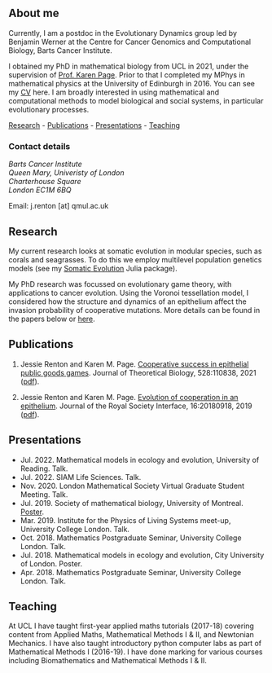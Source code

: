 ## About me

Currently, I am a postdoc in the Evolutionary Dynamics group led by Benjamin Werner at the Centre for Cancer Genomics and Computational Biology, Barts Cancer Institute. 

I obtained my PhD in mathematical biology from UCL in 2021, under the supervision of [Prof. Karen Page](https://www.ucl.ac.uk/~ucackmp/). Prior to that I completed my MPhys in mathematical physics at the University of Edinburgh in 2016. You can see my [CV](https://jessierenton.github.io/JRenton_CV.pdf) here. I am broadly interested in using mathematical and computational methods to model biological and social systems, in particular evolutionary processes.

[Research](#research) - [Publications](#publications) - [Presentations](#presentations) - [Teaching](#teaching)

### Contact details

_Barts Cancer Institute_  
_Queen Mary, Univeristy of London_  
_Charterhouse Square_  
_London EC1M 6BQ_

Email: j.renton \[at\] qmul.ac.uk

## Research
My current research looks at somatic evolution in modular species, such as corals and seagrasses. To do this we employ multilevel population genetics models (see my [Somatic Evolution](https://github.com/jessierenton/SomaticEvolution.jl) Julia package).

My PhD research was focussed on evolutionary game theory, with applications to cancer evolution. Using the Voronoi tessellation model, I considered how the structure and dynamics of an epithelium affect the invasion probability of cooperative mutations. More details can be found in the papers below or [here](https://jessierenton.github.io/poster.pdf). 

## Publications
1. Jessie Renton and Karen M. Page. [Cooperative success in epithelial public goods games](https://doi.org/10.1016/j.jtbi.2021.110838). Journal of Theoretical Biology, 528:110838, 2021 ([pdf](https://jessierenton.github.io/accepted_version.pdf)).

2. Jessie Renton and Karen M. Page. [Evolution of cooperation in an epithelium](https://royalsocietypublishing.org/doi/10.1098/rsif.2018.0918). Journal of
the Royal Society Interface, 16:20180918, 2019 ([pdf](https://jessierenton.github.io/rsif.2018.0918.pdf)).

## Presentations
- Jul. 2022. Mathematical models in ecology and evolution, University of Reading. Talk.
- Jul. 2022. SIAM Life Sciences. Talk.
- Nov. 2020. London Mathematical Society Virtual Graduate Student Meeting. Talk.
- Jul. 2019. Society of mathematical biology, University of Montreal. [Poster](https://jessierenton.github.io/poster.pdf).
- Mar. 2019. Institute for the Physics of Living Systems meet-up, University College London. Talk.
- Oct. 2018. Mathematics Postgraduate Seminar, University College London. Talk.
- Jul. 2018. Mathematical models in ecology and evolution, City University of London. Poster.
- Apr. 2018. Mathematics Postgraduate Seminar, University College London. Talk.

## Teaching

At UCL I have taught first-year applied maths tutorials (2017-18) covering content from Applied Maths, Mathematical Methods I & II, and Newtonian Mechanics. I have also taught introductory python computer labs as part of Mathematical Methods I (2016-19). I have done marking for various courses including Biomathematics and Mathematical Methods I & II. 


